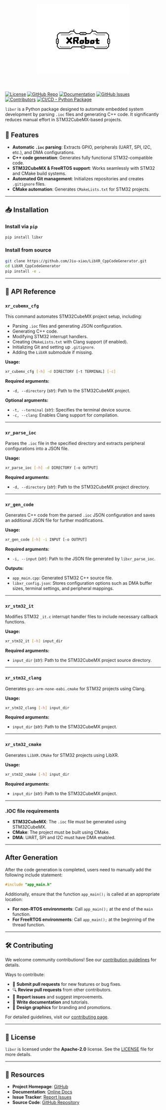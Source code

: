 <h1 align="center">
<img src="https://github.com/Jiu-xiao/LibXR_CppCodeGenerator/raw/main/imgs/XRobot.jpeg" width="300">
</h1><br>

[![License](https://img.shields.io/badge/license-Apache--2.0-blue)](LICENSE)
[![GitHub Repo](https://img.shields.io/github/stars/Jiu-xiao/LibXR_CppCodeGenerator?style=social)](https://github.com/Jiu-xiao/libxr)
[![Documentation](https://img.shields.io/badge/docs-online-brightgreen)](https://jiu-xiao.github.io/libxr/)
[![GitHub Issues](https://img.shields.io/github/issues/Jiu-xiao/LibXR_CppCodeGenerator)](https://github.com/Jiu-xiao/LibXR_CppCodeGenerator/issues)
[![Contributors](https://img.shields.io/github/contributors/Jiu-xiao/libxr)](https://github.com/Jiu-xiao/libxr/graphs/contributors)
[![CI/CD - Python Package](https://github.com/Jiu-xiao/LibXR_CppCodeGenerator/actions/workflows/python-publish.yml/badge.svg)](https://github.com/Jiu-xiao/LibXR_CppCodeGenerator/actions/workflows/python-publish.yml)

`libxr` is a Python package designed to automate embedded system development by parsing `.ioc` files and generating C++
code. It significantly reduces manual effort in STM32CubeMX-based projects.

## 🌟 Features

- **Automatic `.ioc` parsing**: Extracts GPIO, peripherals (UART, SPI, I2C, etc.), and DMA configurations.
- **C++ code generation**: Generates fully functional STM32-compatible code.
- **STM32CubeMX & FreeRTOS support**: Works seamlessly with STM32 and CMake build systems.
- **Automated Git management**: Initializes repositories and creates `.gitignore` files.
- **CMake automation**: Generates `CMakeLists.txt` for STM32 projects.

---

## 📥 Installation

### Install via `pip`

```sh
pip install libxr
```

### Install from source

```sh
git clone https://github.com/Jiu-xiao/LibXR_CppCodeGenerator.git
cd LibXR_CppCodeGenerator
pip install -e .
```

---

## 📌 API Reference

### `xr_cubemx_cfg`

This command automates STM32CubeMX project setup, including:

- Parsing `.ioc` files and generating JSON configuration.
- Generating C++ code.
- Modifying STM32 interrupt handlers.
- Creating `CMakeLists.txt` with Clang support (if enabled).
- Initializing Git and setting up `.gitignore`.
- Adding the `LibXR` submodule if missing.

**Usage:**

```sh
xr_cubemx_cfg [-h] -d DIRECTORY [-t TERMINAL] [-c]
```

**Required arguments:**

- `-d, --directory` (*str*): Path to the STM32CubeMX project.

**Optional arguments:**

- `-t, --terminal` (*str*): Specifies the terminal device source.
- `-c, --clang`: Enables Clang support for compilation.

---

### `xr_parse_ioc`

Parses the `.ioc` file in the specified directory and extracts peripheral configurations into a JSON file.

**Usage:**

```sh
xr_parse_ioc [-h] -d DIRECTORY [-o OUTPUT]
```

**Required arguments:**

- `-d, --directory` (*str*): Path to the STM32CubeMX project directory.

---

### `xr_gen_code`

Generates C++ code from the parsed `.ioc` JSON configuration and saves an additional JSON file for further
modifications.

**Usage:**

```sh
xr_gen_code [-h] -i INPUT [-o OUTPUT]
```

**Required arguments:**

- `-i, --input` (*str*): Path to the JSON file generated by `libxr_parse_ioc`.

**Outputs:**

- `app_main.cpp`: Generated STM32 C++ source file.
- `libxr_config.json`: Stores configuration options such as DMA buffer sizes, terminal settings, and peripheral
  mappings.

---

### `xr_stm32_it`

Modifies STM32 `_it.c` interrupt handler files to include necessary callback functions.

**Usage:**

```sh
xr_stm32_it [-h] input_dir
```

**Required arguments:**

- `input_dir` (*str*): Path to the STM32CubeMX project source directory.

---

### `xr_stm32_clang`

Generates `gcc-arm-none-eabi.cmake` for STM32 projects using Clang.

**Usage:**

```sh
xr_stm32_clang [-h] input_dir
```

**Required arguments:**

- `input_dir` (*str*): Path to the STM32CubeMX project.

---

### `xr_stm32_cmake`

Generates `LibXR.CMake` for STM32 projects using LibXR.

**Usage:**

```sh
xr_stm32_cmake [-h] input_dir
```

**Required arguments:**

- `input_dir` (*str*): Path to the STM32CubeMX project.

---

### .IOC file requirements

* **STM32CubeMX**: The `.ioc` file must be generated using STM32CubeMX.
* **CMake**: The project must be built using CMake.
* **DMA**: UART, SPI and I2C must have DMA enabled.

---

## After Generation

After the code generation is completed, users need to manually add the following include statement:

```cpp
#include "app_main.h"
```

Additionally, ensure that the function `app_main();` is called at an appropriate location:

- **For non-RTOS environments**: Call `app_main();` at the end of the `main` function.
- **For FreeRTOS environments**: Call `app_main();` at the beginning of the thread function.

---

## 🛠️ Contributing

We welcome community contributions! See our [contribution guidelines](CONTRIBUTING.md) for details.

Ways to contribute:

- 📝 **Submit pull requests** for new features or bug fixes.
- 🔍 **Review pull requests** from other contributors.
- 🐛 **Report issues** and suggest improvements.
- 📖 **Write documentation** and tutorials.
- 🎨 **Design graphics** for branding and promotions.

For detailed guidelines, visit our [contributing page](https://github.com/Jiu-xiao/libxr/blob/main/CONTRIBUTING.md).

---

## 📄 License

`libxr` is licensed under the **Apache-2.0** license. See the [LICENSE](LICENSE) file for more details.

---

## 🔗 Resources

- **Project Homepage**: [GitHub](https://github.com/Jiu-xiao/libxr)
- **Documentation**: [Online Docs](https://xrobot-org.github.io/)
- **Issue Tracker**: [Report Issues](https://github.com/Jiu-xiao/LibXR_CppCodeGenerator/issues)
- **Source Code**: [GitHub Repository](https://github.com/Jiu-xiao/LibXR_CppCodeGenerator)